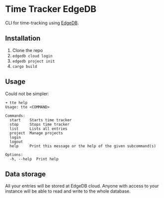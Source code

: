 # Time Tracker EdgeDB

CLI for time-tracking using [EdgeDB](https://www.edgedb.com/).

## Installation

1. Clone the repo
2. `edgedb cloud login`
2. `edgedb project init`
3. `cargo build`

## Usage

Could not be simpler:

```
➜ tte help
Usage: tte <COMMAND>

Commands:
  start    Starts time tracker
  stop     Stops time tracker
  list     Lists all entries
  project  Manage projects
  login
  logout
  help     Print this message or the help of the given subcommand(s)

Options:
  -h, --help  Print help
```

## Data storage

All your entries will be stored at EdgeDB cloud.
Anyone with access to your instance will be able to read and write to the whole database.
